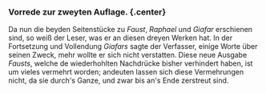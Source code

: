 ### Vorrede zur zweyten Auflage. {.center}

Da nun die beyden Seitenstücke zu _Faust_, _Raphael_ und _Giafar_ erschienen sind, so weiß der Leser, was er an diesen dreyen Werken hat. In der Fortsetzung und Vollendung _Giafars_ sagte der Verfasser, einige Worte über seinen Zweck, mehr wollte er sich nicht verstatten. Diese neue Ausgabe _Fausts_, welche de wiederhohlten Nachdrücke bisher verhindert haben, ist um vieles vermehrt worden; andeuten lassen sich diese Vermehrungen nicht, da sie durch's Ganze, und zwar bis an's Ende zerstreut sind.